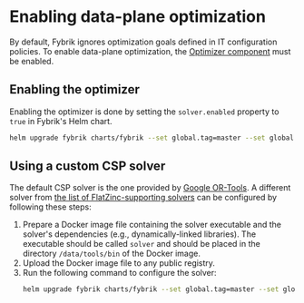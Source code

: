 # Enabling data-plane optimization

By default, Fybrik ignores optimization goals defined in IT configuration policies. To enable data-plane optimization, the [Optimizer component](../concepts/optimizer.md) must be enabled.

## Enabling the optimizer
Enabling the optimizer is done by setting the `solver.enabled` property to `true` in Fybrik's Helm chart.
```bash
helm upgrade fybrik charts/fybrik --set global.tag=master --set global.imagePullPolicy=Always -n fybrik-system --wait --set solver.enabled=true
```

## Using a custom CSP solver
The default CSP solver is the one provided by [Google OR-Tools](https://developers.google.com/optimization). A different solver from [the list of FlatZinc-supporting solvers](https://www.minizinc.org/software.html#flatzinc) can be configured by following these steps:
1. Prepare a Docker image file containing the solver executable and the solver's dependencies (e.g., dynamically-linked libraries). The executable should be called `solver` and should be placed in the directory `/data/tools/bin` of the Docker image.
2. Upload the Docker image file to any public registry.
3. Run the following command to configure the solver:
    ```bash
    helm upgrade fybrik charts/fybrik --set global.tag=master --set global.imagePullPolicy=Always -n fybrik-system --wait --set solver.image=<image-of-your-solver>
    ```
